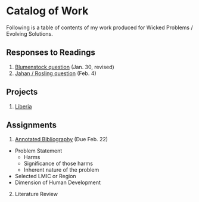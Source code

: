 # Catalog of Work

Following is a table of contents of my work produced for Wicked Problems / Evolving Solutions.

## Responses to Readings

1.  [Blumenstock question](https://wicked-problems.github.io/workshop/blumenstock) (Jan. 30, revised)
2.  [Jahan / Rosling question](https://wicked-problems.github.io/workshop/jahan_rosling) (Feb. 4)

## Projects 

1.  [Liberia](https://wicked-problems.github.io/workshop/project1)

## Assignments

1.  [Annotated Bibliography](https://wicked-problems.github.io/workshop/assignment1) (Due Feb. 22)
  - Problem Statement
    - Harms
    - Significance of those harms
    - Inherent nature of the problem
  - Selected LMIC or Region
  - Dimension of Human Development
  
2.  Literature Review
